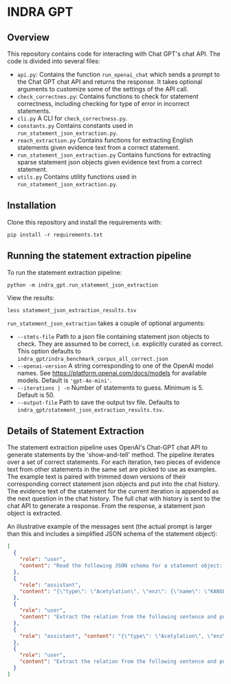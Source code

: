 # INDRA GPT

## Overview

This repository contains code for interacting with Chat GPT's chat API. The code is 
divided into several files:

- `api.py`: Contains the function `run_openai_chat` which sends a prompt to the Chat GPT
  chat API and returns the response. It takes optional arguments to customize some of 
  the settings of the API call.
- `check_correctnes.py`: Contains functions to check for statement correctness, 
  including checking for type of error in incorrect statements.
- `cli.py` A CLI for `check_correctness.py`.
- `constants.py` Contains constants used in `run_statement_json_extraction.py`.
- `reach_extraction.py` Contains functions for extracting English statements given 
  evidence text from a correct statement.
- `run_statement_json_extraction.py` Contains functions for extracting sparse statement 
  json objects given evidence text from a correct statement.
- `utils.py` Contains utility functions used in `run_statement_json_extraction.py`.

## Installation
Clone this repository and install the requirements with:
```shell
pip install -r requirements.txt
```

## Running the statement extraction pipeline

To run the statement extraction pipeline:
```shell
python -m indra_gpt.run_statement_json_extraction
```

View the results:
```shell
less statement_json_extraction_results.tsv
```

`run_statement_json_extraction` takes a couple of optional arguments:

- `--stmts-file` Path to a json file containing statement json objects to check. They
  are assumed to be correct, i.e. explicitly curated as correct. This option defaults to
  `indra_gpt/indra_benchmark_corpus_all_correct.json`
- `--openai-version` A string corresponding to one of the OpenAI model names. See
  https://platform.openai.com/docs/models for available models. Default is
  `'gpt-4o-mini'`.
- `--iterations | -n` Number of statements to guess. Minimum is 5. Default is 50.
- `--output-file` Path to save the output tsv file. Defaults to
  `indra_gpt/statement_json_extraction_results.tsv`.

## Details of Statement Extraction

The statement extraction pipeline uses OpenAI's Chat-GPT chat API to generate 
statements by the 'show-and-tell' method. The pipeline iterates over a set of correct 
statements. For each iteration, two pieces of evidence text from other statements in the 
same set are picked to use as examples. The example text is paired with trimmed down 
versions of their corresponding correct statement json objects and put into the chat 
history. The evidence text of the statement for the current iteration is appended as the 
next question in the chat history. The full chat with history is sent to the chat API to 
generate a response. From the response, a statement json object is extracted.

An illustrative example of the messages sent (the actual prompt is larger than this and 
includes a simplified JSON schema of the statement object):
```json
[
  {
    "role": "user",
    "content": "Read the following JSON schema for a statement object: [...].\n\nExtract the relation from the following sentence and put it in a JSON object matching the schema above.\n\nSentence: Furthermore, acetylation of p53 K120 by the MOF and MSL1v1 complex greatly enhanced the transcription activity of p53 (XREF_FIG).'"
  },
  {
    "role": "assistant",
    "content": "{\"type\": \"Acetylation\", \"enz\": {\"name\": \"KANSL1\", \"db_refs\": {\"UP\": \"Q7Z3B3\", \"HGNC\": \"24565\", \"TEXT\": \"MSL1v1\"}}, \"sub\": {\"name\": \"TP53\", \"db_refs\": {\"UP\": \"P04637\", \"HGNC\": \"11998\", \"TEXT\": \"p53\"}}, \"residue\": \"K\", \"position\": \"120\", \"belief\": 0.9927351664162256, \"evidence\": [{\"text\": \"Furthermore, acetylation of p53 K120 by the MOF and MSL1v1 complex greatly enhanced the transcription activity of p53 (XREF_FIG).\"}]}"
  },
  {
    "role": "user",
    "content": "Extract the relation from the following sentence and put it in a JSON object matching the schema above. The JSON object needs to be able to pass a validation against the provided schema.[...],\n\nSentence: Indeed, we show that upon treatment with chemotherapeutic drugs c-Abl enhances the phosphorylation-dependent interaction between Pin1 and p73, and this in turn promotes p73 acetylation by p300."
  },
  {
    "role": "assistant", "content": "{\"type\": \"Acetylation\", \"enz\": {\"name\": \"EP300\", \"db_refs\": {\"UP\": \"Q09472\", \"HGNC\": \"3373\", \"TEXT\": \"p300\"}}, \"sub\": {\"name\": \"TP73\", \"db_refs\": {\"UP\": \"O15350\", \"HGNC\": \"12003\", \"TEXT\": \"p73\"}}, \"belief\": 0.9999999998071971, \"evidence\": [{\"text\": \"Indeed, we show that upon treatment with chemotherapeutic drugs c-Abl enhances the phosphorylation-dependent interaction between Pin1 and p73, and this in turn promotes p73 acetylation by p300.\"}]}"
  },
  {
    "role": "user",
    "content": "Extract the relation from the following sentence and put it in a JSON object matching the schema above. The JSON object needs to be able to pass a validation against the provided schema.[...]\n\nSentence: C5a promotes the proliferation of human nasopharyngeal carcinoma cells through PCAF-mediated STAT3 acetylation."
  }
]
```
